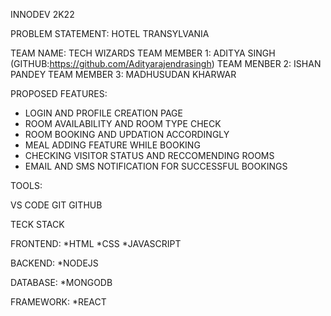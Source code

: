 INNODEV 2K22

PROBLEM STATEMENT: HOTEL TRANSYLVANIA

TEAM NAME: TECH WIZARDS
TEAM MEMBER 1: ADITYA SINGH (GITHUB:https://github.com/Adityarajendrasingh)
TEAM MENBER 2: ISHAN PANDEY
TEAM MEMBER 3: MADHUSUDAN KHARWAR

PROPOSED FEATURES:
* LOGIN AND PROFILE CREATION PAGE
* ROOM AVAILABILITY AND ROOM TYPE CHECK
* ROOM BOOKING AND UPDATION ACCORDINGLY
* MEAL ADDING FEATURE WHILE BOOKING
* CHECKING VISITOR STATUS AND RECCOMENDING ROOMS
* EMAIL AND SMS NOTIFICATION FOR SUCCESSFUL BOOKINGS

TOOLS:

VS CODE
GIT
GITHUB

TECK STACK

FRONTEND:
*HTML
*CSS
*JAVASCRIPT

BACKEND:
*NODEJS

DATABASE:
*MONGODB

FRAMEWORK:
*REACT
